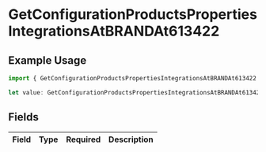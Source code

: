 # GetConfigurationProductsPropertiesIntegrationsAtBRANDAt613422

## Example Usage

```typescript
import { GetConfigurationProductsPropertiesIntegrationsAtBRANDAt613422 } from "@vercel/sdk/models/getconfigurationproductsop.js";

let value: GetConfigurationProductsPropertiesIntegrationsAtBRANDAt613422 = {};
```

## Fields

| Field       | Type        | Required    | Description |
| ----------- | ----------- | ----------- | ----------- |